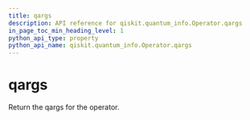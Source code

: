 ```yaml
---
title: qargs
description: API reference for qiskit.quantum_info.Operator.qargs
in_page_toc_min_heading_level: 1
python_api_type: property
python_api_name: qiskit.quantum_info.Operator.qargs
---
```


# qargs

Return the qargs for the operator.

